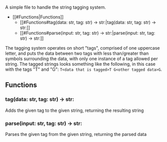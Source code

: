 A simple file to handle the string tagging system.

- [[#Functions|Functions]]
	- [[#Functions#tag(data: str, tag: str) -> str:|tag(data: str, tag: str) -> str:]]
	- [[#Functions#parse(input: str, tag: str) -> str:|parse(input: str, tag: str) -> str:]]


The tagging system operates on short "tags", comprised of one uppercase letter, and puts the data between two tags with less than/greater than symbols surrounding the data, with only one instance of a tag allowed per string.
The tagged strings looks something like the following, in this case with the tags "T" and "G": `T<data that is tagged>T G<other tagged data>G`.

## Functions

### tag(data: str, tag: str) -> str:
Adds the given tag to the given string, returning the resulting string

### parse(input: str, tag: str) -> str:
Parses the given tag from the given string, returning the parsed data